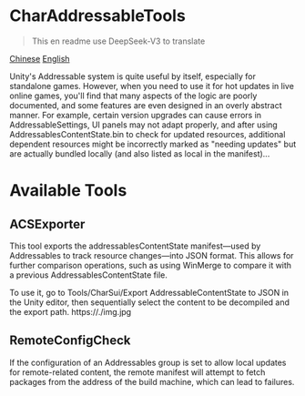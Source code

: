 # CharAddressableTools
> This en readme use DeepSeek-V3 to translate

[Chinese](README.md)
[English](README-EN.md)

Unity's Addressable system is quite useful by itself, especially for standalone games.
However, when you need to use it for hot updates in live online games, you'll find that many aspects of the logic are poorly documented, and some features are even designed in an overly abstract manner.
For example, certain version upgrades can cause errors in AddressableSettings, UI panels may not adapt properly, and after using AddressablesContentState.bin to check for updated resources, additional dependent resources might be incorrectly marked as "needing updates" but are actually bundled locally (and also listed as local in the manifest)...

# Available Tools
## ACSExporter
This tool exports the addressablesContentState manifest—used by Addressables to track resource changes—into JSON format. This allows for further comparison operations, such as using WinMerge to compare it with a previous AddressablesContentState file.

To use it, go to Tools/CharSui/Export AddressableContentState to JSON in the Unity editor, then sequentially select the content to be decompiled and the export path.
https://./img.jpg

## RemoteConfigCheck
If the configuration of an Addressables group is set to allow local updates for remote-related content, the remote manifest will attempt to fetch packages from the address of the build machine, which can lead to failures.